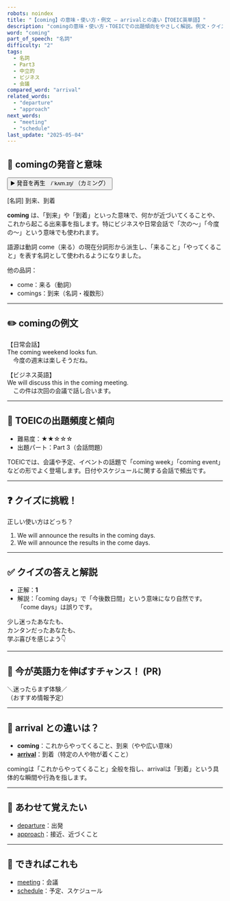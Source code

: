 ```yaml
---
robots: noindex
title: "【coming】の意味・使い方・例文 ― arrivalとの違い【TOEIC英単語】"
description: "comingの意味・使い方・TOEICでの出題傾向をやさしく解説。例文・クイズ付きでarrivalとの違いもわかりやすく学べます。"
word: "coming"
part_of_speech: "名詞"
difficulty: "2"
tags:
  - 名詞
  - Part3
  - 中立的
  - ビジネス
  - 会議
compared_word: "arrival"
related_words:
  - "departure"
  - "approach"
next_words:
  - "meeting"
  - "schedule"
last_update: "2025-05-04"
---
```


## 🔰 comingの発音と意味

<button class="play-audio" onclick="playTTS('coming')">
  <span class="play-audio-main">
    ▶️ 発音を再生　/ˈkʌm.ɪŋ/
  </span>
  <span class="play-audio-sub">
    （カミング）
  </span>
</button>

[名詞] 到来、到着

**coming** は、「到来」や「到着」といった意味で、何かが近づいてくることや、これから起こる出来事を指します。特にビジネスや日常会話で「次の～」「今度の～」という意味でも使われます。

語源は動詞 come（来る）の現在分詞形から派生し、「来ること」「やってくること」を表す名詞として使われるようになりました。

他の品詞：  
- come：来る（動詞）
- comings：到来（名詞・複数形）

---

## ✏️ comingの例文

【日常会話】  
The coming weekend looks fun.  
　今度の週末は楽しそうだね。

【ビジネス英語】  
We will discuss this in the coming meeting.  
　この件は次回の会議で話し合います。

---

## 🎯 TOEICの出題頻度と傾向

- 難易度：★★☆☆☆
- 出題パート：Part 3（会話問題）

TOEICでは、会議や予定、イベントの話題で「coming week」「coming event」などの形でよく登場します。日付やスケジュールに関する会話で頻出です。

---

## ❓ クイズに挑戦！

正しい使い方はどっち？

1. We will announce the results in the coming days.  
2. We will announce the results in the come days.

---

## ✅ クイズの答えと解説

- 正解：**1**
- 解説：「coming days」で「今後数日間」という意味になり自然です。「come days」は誤りです。

少し迷ったあなたも、  
カンタンだったあなたも、  
学ぶ喜びを感じよう👇️

---

## 🚀 今が英語力を伸ばすチャンス！ (PR)

<div class="info-center">
＼迷ったらまず体験／<br>  
（おすすめ情報予定）
</div>

---

## 🤔  arrival との違いは？

- **coming**：これからやってくること、到来（やや広い意味）
- **[arrival](/arrival)**：到着（特定の人や物が着くこと）

comingは「これからやってくること」全般を指し、arrivalは「到着」という具体的な瞬間や行為を指します。

---

## 🧩 あわせて覚えたい

- [departure](/departure)：出発
- [approach](/approach)：接近、近づくこと

---

## 📖 できればこれも

- [meeting](/meeting)：会議
- [schedule](/schedule)：予定、スケジュール

<!-- cvid: aid32_bid39 -->
